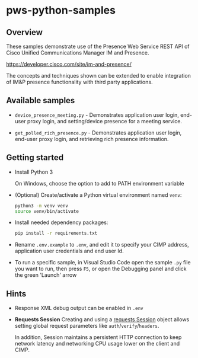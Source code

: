 # pws-python-samples

## Overview

These samples demonstrate use of the Presence Web Service REST API of Cisco Unified Communications Manager IM and Presence.

https://developer.cisco.com/site/im-and-presence/

The concepts and techniques shown can be extended to enable integration of IM&P presence functionality with third party applications.

## Available samples

* `device_presence_meeting.py` - Demonstrates application user login, end-user proxy login, and setting/device presence for a meeting service.

* `get_polled_rich_presence.py` - Demonstrates application user login, end-user proxy login, and retrieving rich presence information.

## Getting started

* Install Python 3

    On Windows, choose the option to add to PATH environment variable

* (Optional) Create/activate a Python virtual environment named `venv`:

    ```bash
    python3 -m venv venv
    source venv/bin/activate
    ```

* Install needed dependency packages:

    ```bash
    pip install -r requirements.txt
    ```

* Rename `.env.example` to `.env`, and edit it to specify your CIMP address, application user credentials and end user Id.

* To run a specific sample, in Visual Studio Code open the sample `.py` file you want to run, then press `F5`, or open the Debugging panel and click the green 'Launch' arrow

## Hints

* Response XML debug output can be enabled in `.env`

* **Requests Session** Creating and using a [requests Session](https://docs.python-requests.org/en/latest/user/advanced/) object allows setting global request parameters like `auth`/`verify`/`headers`.

    In addition, Session maintains a persistent HTTP connection to keep network latency and networking CPU usage lower on the client and CIMP.

